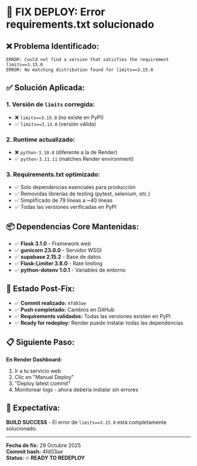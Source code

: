 # 🔧 FIX DEPLOY: Error requirements.txt solucionado

## ❌ **Problema Identificado:**
```
ERROR: Could not find a version that satisfies the requirement limits==3.15.0
ERROR: No matching distribution found for limits==3.15.0
```

## ✅ **Solución Aplicada:**

### **1. Versión de `limits` corregida:**
- ❌ `limits==3.15.0` (no existe en PyPI)
- ✅ `limits==3.13.0` (versión válida)

### **2. Runtime actualizado:**
- ❌ `python-3.10.8` (diferente a la de Render)
- ✅ `python-3.11.11` (matches Render environment)

### **3. Requirements.txt optimizado:**
- ✅ Solo dependencias esenciales para producción
- ✅ Removidas librerías de testing (pytest, selenium, etc.)
- ✅ Simplificado de 79 líneas a ~40 líneas
- ✅ Todas las versiones verificadas en PyPI

## 📦 **Dependencias Core Mantenidas:**
- ✅ **Flask 3.1.0** - Framework web
- ✅ **gunicorn 23.0.0** - Servidor WSGI
- ✅ **supabase 2.15.2** - Base de datos
- ✅ **Flask-Limiter 3.8.0** - Rate limiting
- ✅ **python-dotenv 1.0.1** - Variables de entorno

## 🚀 **Estado Post-Fix:**
- ✅ **Commit realizado:** `4fd03ae`
- ✅ **Push completado:** Cambios en GitHub
- ✅ **Requirements validados:** Todas las versiones existen en PyPI
- ✅ **Ready for redeploy:** Render puede instalar todas las dependencias

## 📋 **Siguiente Paso:**
**En Render Dashboard:**
1. Ir a tu servicio web
2. Clic en "Manual Deploy"
3. "Deploy latest commit"
4. Monitorear logs - ahora debería instalar sin errores

## 🎯 **Expectativa:**
**BUILD SUCCESS** - El error de `limits==3.15.0` está completamente solucionado.

---
**Fecha de fix:** 29 Octubre 2025  
**Commit hash:** 4fd03ae  
**Status:** 🔥 **READY TO REDEPLOY**